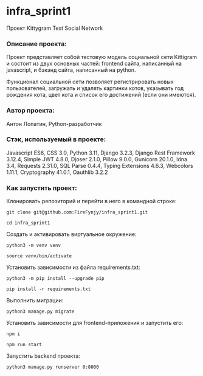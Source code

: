 # infra_sprint1
Проект Kittygram Test Social Network

### Описание проекта:

Проект представляет собой тестовую модель социальной сети Kittigram
и состоит из двух основных частей: frontend сайта, написанный на javascript,
и бэкэнд сайта, написанный на python.

Функционал социальной сети позволяет регистрировать новых пользователей,
загружать и удалять картинки котов, указывать год рождения кота, цвет кота
и список его достижений (если они имеются).

### Автор проекта:

Антон Лопатин, Python-разработчик

### Стэк, используемый в проекте:

Javascript ES6, CSS 3.0, Python 3.11, Django 3.2.3, Django Rest Framework 3.12.4, Simple JWT 4.8.0, Djoser 2.1.0, Pillow 9.0.0, 
Gunicorn 20.1.0, Idna 3.4, Requests 2.31.0, SQL Parse 0.4.4, Typing Extensions 4.6.3, Webcolors 1.11.1,
Cryptography 41.0.1, Oauthlib 3.2.2 

### Как запустить проект:

Клонировать репозиторий и перейти в него в командной строке:

```
git clone git@github.com:FireFynjy/infra_sprint1.git
```

```
cd infra_sprint1
```

Cоздать и активировать виртуальное окружение:

```
python3 -m venv venv
```

```
source venv/bin/activate
```

Установить зависимости из файла requirements.txt:

```
python3 -m pip install --upgrade pip
```

```
pip install -r requirements.txt
```

Выполнить миграции:

```
python3 manage.py migrate
```

Установить зависимости для frontend-приложения и запустить его:

```
npm i

npm run start
```

Запустить backend проекта:

```
python3 manage.py runserver 0:8000
```
